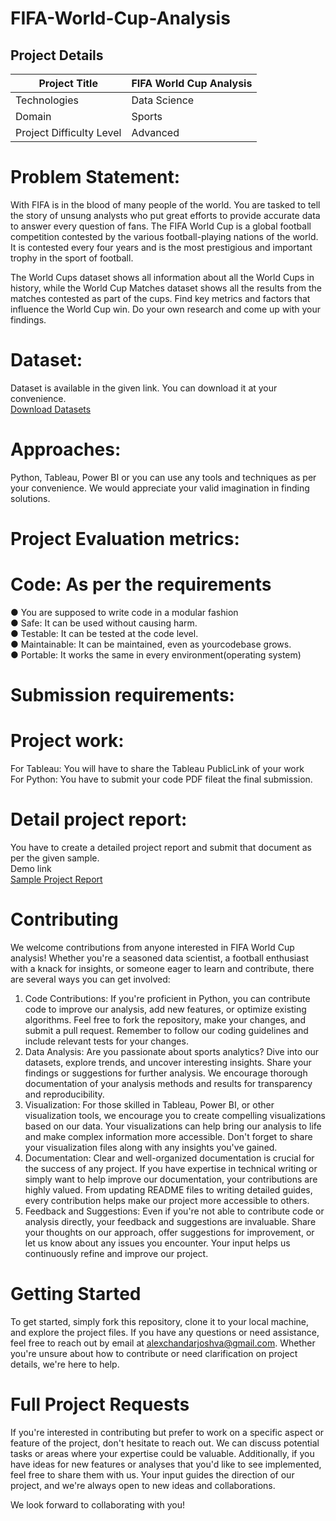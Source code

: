 # FIFA-World-Cup-Analysis

## Project Details

| Project Title            | FIFA World Cup Analysis |
|--------------------------|-------------------------|
| Technologies             | Data Science            |                                                    
| Domain                   | Sports                  |
| Project Difficulty Level | Advanced                |



# Problem Statement:

With FIFA is in the blood of many people of the world. You are tasked to tell the story of unsung
analysts who put great efforts to provide accurate data to answer every question of fans. The
FIFA World Cup is a global football competition contested by the various football-playing
nations of the world. It is contested every four years and is the most prestigious and important
trophy in the sport of football.

The World Cups dataset shows all information about all the World Cups in history, while the
World Cup Matches dataset shows all the results from the matches contested as part of the
cups. Find key metrics and factors that influence the World Cup win. Do your own research
and come up with your findings.


# Dataset:

Dataset is available in the given link. You can download it at your convenience. <br>
[Download Datasets](https://drive.google.com/file/d/1R4cUpUh0FTZGVcJiKSOsqHXEJ6l1zwS-/view)

# Approaches:

Python, Tableau, Power BI or you can use any tools and techniques as per
your convenience. We would appreciate your valid imagination in finding
solutions.

# Project Evaluation metrics:
# Code: As per the requirements

● You are supposed to write code in a modular fashion <br>
● Safe: It can be used without causing harm. <br>
● Testable: It can be tested at the code level. <br>
● Maintainable: It can be maintained, even as yourcodebase grows. <br>
● Portable: It works the same in every environment(operating system)

# Submission requirements:

# Project work:
For Tableau: You will have to share the Tableau PublicLink of your work <br>
For Python: You have to submit your code PDF fileat the final submission.

# Detail project report:
You have to create a detailed project report and submit that document as per the
given sample. <br>
Demo link <br>[Sample Project Report](https://docs.google.com/presentation/d/1dqD3Lg4Ua3NZRFbd5bJfocIBE-xpCIB4/edit#slide=id.p1)

# Contributing
We welcome contributions from anyone interested in FIFA World Cup analysis! Whether you're a seasoned data scientist, a football enthusiast with a knack for insights, or someone eager to learn and contribute, there are several ways you can get involved:

1. Code Contributions: If you're proficient in Python, you can contribute code to improve our analysis, add new features, or optimize existing algorithms. Feel free to fork the repository, make your changes, and submit a pull request. Remember to follow our coding guidelines and include relevant tests for your changes.<br>
2. Data Analysis: Are you passionate about sports analytics? Dive into our datasets, explore trends, and uncover interesting insights. Share your findings or suggestions for further analysis. We encourage thorough documentation of your analysis methods and results for transparency and reproducibility.<br>
3. Visualization: For those skilled in Tableau, Power BI, or other visualization tools, we encourage you to create compelling visualizations based on our data. Your visualizations can help bring our analysis to life and make complex information more accessible. Don't forget to share your visualization files along with any insights you've gained.<br>
4. Documentation: Clear and well-organized documentation is crucial for the success of any project. If you have expertise in technical writing or simply want to help improve our documentation, your contributions are highly valued. From updating README files to writing detailed guides, every contribution helps make our project more accessible to others.<br>
5. Feedback and Suggestions: Even if you're not able to contribute code or analysis directly, your feedback and suggestions are invaluable. Share your thoughts on our approach, offer suggestions for improvement, or let us know about any issues you encounter. Your input helps us continuously refine and improve our project.

# Getting Started
To get started, simply fork this repository, clone it to your local machine, and explore the project files. If you have any questions or need assistance, feel free to reach out by email at alexchandarjoshva@gmail.com. Whether you're unsure about how to contribute or need clarification on project details, we're here to help.

# Full Project Requests
If you're interested in contributing but prefer to work on a specific aspect or feature of the project, don't hesitate to reach out. We can discuss potential tasks or areas where your expertise could be valuable. Additionally, if you have ideas for new features or analyses that you'd like to see implemented, feel free to share them with us. Your input guides the direction of our project, and we're always open to new ideas and collaborations.

We look forward to collaborating with you!
